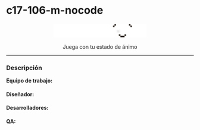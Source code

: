 # c17-106-m-nocode

<p align="center">
  <img src="Logo Playmood.png" alt="Logo del proyecto" width="250">
</p>
<p align="center">Juega con tu estado de ánimo</p>

------------
### Descripción


**Equipo de trabajo:**

#### Diseñador:

#### Desarrolladores:

#### QA:
